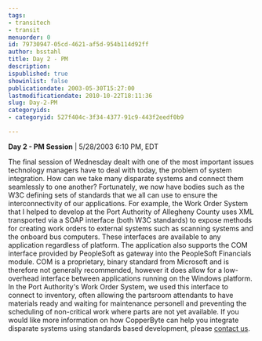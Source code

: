 ```yaml
---
tags:
- transitech
- transit
menuorder: 0
id: 79730947-05cd-4621-af5d-954b114d92ff
author: bsstahl
title: Day 2 - PM
description: 
ispublished: true
showinlist: false
publicationdate: 2003-05-30T15:27:00
lastmodificationdate: 2010-10-22T18:11:36
slug: Day-2-PM
categoryids:
- categoryid: 527f404c-3f34-4377-91c9-443f2eedf0b9

---
```


**Day 2 - PM Session** | 5/28/2003 6:10 PM, EDT

The final session of Wednesday dealt with one of the most important issues technology managers have to deal with today, the problem of system integration. How can we take many disparate systems and connect them seamlessly to one another? Fortunately, we now have bodies such as the W3C defining sets of standards that we all can use to ensure the interconnectivity of our applications. For example, the Work Order System that I helped to develop at the Port Authority of Allegheny County uses XML transported via a SOAP interface (both W3C standards) to expose methods for creating work orders to external systems such as scanning systems and the onboard bus computers. These interfaces are available to any application regardless of platform. The application also supports the COM interface provided by PeopleSoft as gateway into the PeopleSoft Financials module. COM is a proprietary, binary standard from Microsoft and is therefore not generally recommended, however it does allow for a low-overhead interface between applications running on the Windows platform. In the Port Authority's Work Order System, we used this interface to connect to inventory, often allowing the partsroom attendants to have materials ready and waiting for maintenance personell and preventing the scheduling of non-critical work where parts are not yet available. If you would like more information on how CopperByte can help you integrate disparate systems using standards based development, please [contact us](http://www.copperbyte.com/contact.aspx).

